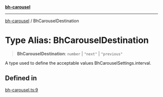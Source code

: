 [**bh-carousel**](../README.md)

---

[bh-carousel](../README.md) / BhCarouselDestination

# Type Alias: BhCarouselDestination

> **BhCarouselDestination**: `number` \| `"next"` \| `"previous"`

A type used to define the acceptable values BhCarouselSettings.interval.

## Defined in

[bh-carousel.ts:9](https://github.com/ctorgalson/bh-carousel/blob/edde642bdd516852dd0c2912b7d6a79cd11084b6/src/bh-carousel.ts#L9)
